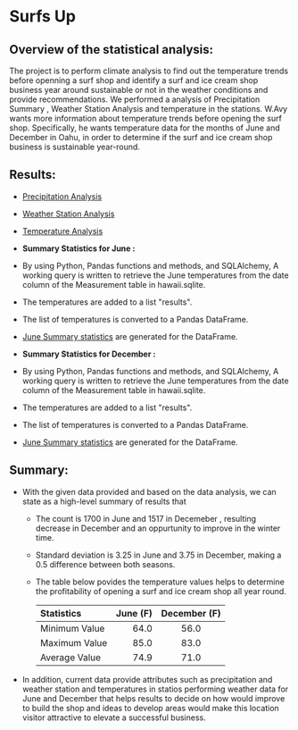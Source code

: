 # Surfs Up

## Overview of the statistical analysis:

The project is to perform climate analysis to find out the temperature trends before openning a surf shop and identify a surf and ice cream shop business year around sustainable or not in the weather conditions and provide recommendations. We performed a analysis of  Precipitation Summary , Weather Station Analysis and temperature in the stations. W.Avy  wants more information about temperature trends before opening the surf shop. Specifically, he wants temperature data for the months of June and December in Oahu, in order to determine if the surf and ice cream shop business is sustainable year-round. 

## Results:
* [Precipitation Analysis]()

* [Weather Station Analysis]()

* [Temperature Analysis]()

*  **Summary Statistics for June :** 
 * By using Python, Pandas functions and methods, and SQLAlchemy, A working query is written to retrieve the June temperatures from the date column of the Measurement table in hawaii.sqlite. 
 * The temperatures are added to a list "results".
 * The list of temperatures is converted to a Pandas DataFrame.
 * [June Summary statistics]() are generated for the DataFrame.
 
 * **Summary Statistics for December :**
 * By using Python, Pandas functions and methods, and SQLAlchemy, A working query is written to retrieve the June temperatures from the date column of the Measurement table in hawaii.sqlite. 
 * The temperatures are added to a list "results".
 * The list of temperatures is converted to a Pandas DataFrame.
 * [June Summary statistics]() are generated for the DataFrame.

## Summary:
* With the given data provided and based on the data analysis, we can state as a high-level summary of results that 
  * The count is 1700 in June and 1517 in Decemeber , resulting decrease in December and an oppurtunity to improve in the winter time.
 
  * Standard deviation is 3.25 in June and 3.75 in December, making a 0.5 difference between both seasons.
 
  * The table below povides the temperature values helps to determine the profitability of opening a surf and ice cream shop all year round.

    Statistics | June (F) | December (F)
    | :--- | ---: | :---:
    Minimum Value  | 64.0 | 56.0
    Maximum Value  | 85.0 | 83.0
    Average Value  | 74.9 | 71.0

* In addition, current data provide attributes such as precipitation and weather station and temperatures in statios performing weather data for June and December that helps results to decide on how would improve to build the shop and ideas to develop areas would make this location visitor attractive to elevate a successful business.

